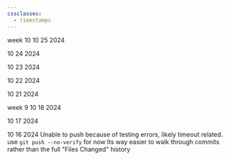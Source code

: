 ```yaml
---
cssclasses:
  - timestamps
---
```

<w>week 10</w>
<d>10 25 2024</d>

<d>10 24 2024</d>

<d>10 23 2024</d>

<d>10 22 2024</d>

<d>10 21 2024</d>

<w>week 9</w>
<d>10 18 2024</d>

<d>10 17 2024</d>

<d>10 16 2024</d>
Unable to push because of testing errors, likely timeout related. use `git push --no-verify` for now
Its way easier to walk through commits rather than the full "Files Changed" history